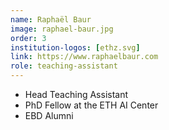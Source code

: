 ```yaml
---
name: Raphaël Baur
image: raphael-baur.jpg
order: 3
institution-logos: [ethz.svg]
link: https://www.raphaelbaur.com
role: teaching-assistant
---
```


- Head Teaching Assistant
- PhD Fellow at the ETH AI Center
- EBD Alumni